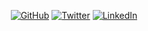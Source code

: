 <p align="center">
	<a href="https://github.com/terrytangyuan"><img alt="GitHub" data-canonical-src="https://img.shields.io/github/followers/thedevtron.svg?label=GitHub&amp;style=social" style="max-width:100%;"></a>
	<a href="https://twitter.com/thedevtron" rel="nofollow"><img alt="Twitter" data-canonical-src="https://img.shields.io/twitter/follow/thedevtron?label=Twitter&amp;style=social" style="max-width:100%;"></a>
	<a href="https://www.linkedin.com/in/anthonygregis" rel="nofollow"><img alt="LinkedIn" data-canonical-src="https://img.shields.io/badge/LinkedIn--_.svg?style=social&amp;logo=linkedin" style="max-width:100%;"></a>
